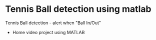 # Tennis Ball detection using matlab
Tennis Ball detection - alert when "Ball In/Out" 
* Home video project using MATLAB
